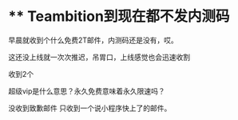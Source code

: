 # ** Teambition到现在都不发内测码


早晨就收到个什么免费2T邮件，内测码还是没有，哎。

<img src="static/image/smiley/yct/003.gif" smilieid="50" border="0" alt="" />这还没上线就一次次推迟，吊胃口，上线感觉也会迅速收割

收到2个<img id="aimg_qhEL1" onclick="zoom(this, this.src, 0, 0, 0)" class="zoom" src="https://cdn.jsdelivr.net/gh/hishis/forum-master/public/images/patch.gif" onmouseover="img_onmouseoverfunc(this)" onload="thumbImg(this)" border="0" alt="" />

超级vip是什么意思？永久免费意味着永久限速吗？

没收到致歉邮件 只收到一个说小程序快上了的邮件。
